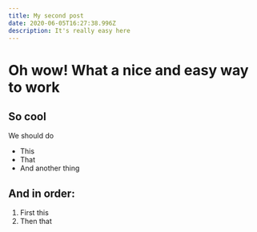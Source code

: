 ```yaml
---
title: My second post
date: 2020-06-05T16:27:38.996Z
description: It's really easy here
---
```

# Oh wow! What a nice and easy way to work



## **So cool**

We should do

* This
* That
* And another thing



## **And in order:**

1. First this
2. Then that